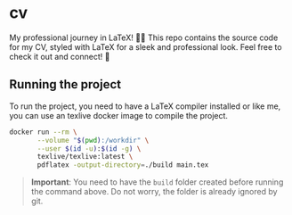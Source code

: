 # cv

My professional journey in LaTeX! 📄✨ This repo contains the source code for my CV, styled with LaTeX for a sleek and professional look. Feel free to check it out and connect! 🚀

## Running the project

To run the project, you need to have a LaTeX compiler installed or like me, you can use an texlive docker image to compile the project.

```bash
docker run --rm \
       --volume "$(pwd):/workdir" \
       --user $(id -u):$(id -g) \
       texlive/texlive:latest \
       pdflatex -output-directory=./build main.tex
```

> **Important**: You need to have the `build` folder created before running the command above. Do not worry, the folder is already ignored by git.
